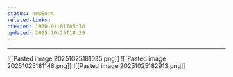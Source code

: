 ```yaml
---
status: newBorn
related-links:
created: 1970-01-01T05:30
updated: 2025-10-25T18:29
---
```

---

![[Pasted image 20251025181035.png]]
![[Pasted image 20251025181148.png]]
![[Pasted image 20251025182913.png]]